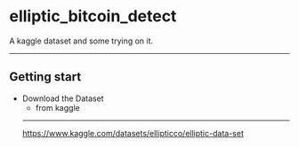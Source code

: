 # elliptic_bitcoin_detect
A kaggle dataset and some trying on it.

-------
## Getting start

- Download the Dataset
  - from kaggle
  ---
  https://www.kaggle.com/datasets/ellipticco/elliptic-data-set
